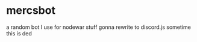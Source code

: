 # mercsbot
 a random bot I use for nodewar stuff
 gonna rewrite to discord.js sometime
 this is ded
